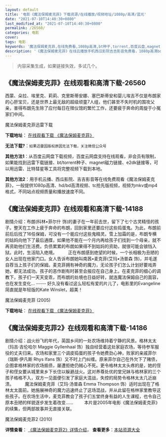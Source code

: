 ```yaml
---
layout: default
title: '电影《魔法保姆麦克菲》下载资源/在线播放/视频地址/1080p/高清/蓝光'
date: "2021-07-10T14:40:30+0800"
last_modified_at: "2021-07-10T14:40:30+0800"
permalink: /26560/
categories: 电影
cover:
tags: 电影
keywords: '魔法保姆麦克菲,在线免费看,1080p高清,bt种子,torrent,百度云盘,magnet,磁力链,迅雷下载资源'
description: '《魔法保姆麦克菲》在线云播放手机西瓜影院吉吉影音免费看，1080p高清bd/hd未删减完整版和tc抢先枪版，mkv/mp4格式，附带bt/torrent种子、magnet/磁力链、百度云盘、网盘资源迅雷下载链接'
---
```


>内容采集生成，如果链接失效，多试几个。


## 《魔法保姆麦克菲》在线观看和高清下载-26560

西蒙、朵拉、埃里克、莉莉、克里斯蒂安娜、塞巴斯蒂安和婴儿埃吉不仅是布朗家的心肝宝贝，还是世界上最无敌的超级顽童7人组，他们甚至不失时机的围攻父亲，害得布朗先生除了应付每日在殡仪馆的繁忙工作，还要疲于奔命的周旋于小冤家们中间。


魔法保姆麦克菲迅雷下载

**下载地址**： [在线观看下载 《魔法保姆麦克菲》](https://www.993dy.com//vod-detail-id-21666.html) 


**无法下载?**：`如果迅雷因版权原因无法下载，关注微信公众号 `

**其他方法1**：从百度云网盘下载视频，百度云网盘支持在线观看，非会员有限制，如果能找到迅雷下载链接、bt/torrent种子、magnet磁力链接、e2dk链接等，可以用迅雷、比特彗星等工具将完整视频下载到本地。

**其他方法2**：用手机云播、西瓜影院、吉吉影音等在线免费观看《魔法保姆麦克菲》，一般提供1080p高清、hd/bd高清视频、tc抢先版视频，视频为mkv或mp4格式，不同站点视频质量和播放速度不同。


## 《魔法保姆麦克菲》在线观看和高清下载-14188

剧情介绍：布朗(科林•菲尔什 饰)的妻子在一年前去世，留下了七个古灵精怪的孩子。整天在工作上疲于奔命的布朗，回到家里还要应付这些捣蛋鬼。为此，布朗前前后后找了16任保姆，可没有一个能应付这些鬼精灵。雪上加霜的是，布朗专横的姑妈向他下了最后通牒，如果他不能在一个月内再给孩子们找到一个母亲，就不再资助他们生活费。负债累累的布朗如果得不到姑妈的资助，就很可能会锒铛入狱。此时，生活陷入绝境。  　　正在布朗感到绝望的时候，一个长相极为丑陋的女人出现在他家门口。女人告诉布朗她叫南茜•麦克菲(艾玛•汤普森 饰)，并毛遂自荐当上孩子们的保姆。麦克菲拥有神奇的魔力，无论孩子们怎么计划好要戏弄她，都无法成功。孩子的恶作剧有时甚至会报应在自己身上。在麦克菲的细心的调教下，孩子们一天天变乖，而布朗的处境也日益好转，就连魔法保姆自己的面容，也在发生变化… ----- 好久没有看过这么轻松有爱的片儿了，电影里的Evangeline简直就是年轻版的Kate Winslet，超美！


魔法保姆麦克菲 (2005)

**下载地址**： [在线观看下载 《魔法保姆麦克菲》](https://www.btbtdy.me/btdy/dy5373.html) 


## 《魔法保姆麦克菲2》在线观看和高清下载-14186

剧情介绍：战火纷飞的年代，英国乡间的一处农场维持着宁静的风景。格林太太（玛吉·吉伦哈尔 Maggie Gyllenhaal 饰）独自经营着这处家庭农场，等待参军服役的丈夫归来。农场和家里三个调皮捣蛋的孩子令她费劲心神，败家的亲戚菲尔（瑞斯·伊凡斯 Rhys Ifans 饰）又不时上门纠缠。原来菲尔自己在外欠下了赌债，企图拿格林家的农场抵债，屡遭拒绝仍贼心不死。更令格林太太头疼的是，她的侄子和侄女要从城里来乡下长住以躲避战火。这对养尊处优的堂兄妹与格林家的三个孩子格格不入，双方一见面便引发了家庭大混战，失控的局势令格林太太几近崩溃。  　　魔法保姆麦克菲（艾玛·汤普森 Emma Thompson 饰）适时出现在了格林太太面前。她施展神奇的魔力迅速终止了这场混战，并从此留在格林家里教导这些孩子。在农场生活中，麦克菲教会了孩子们五堂终身有益的人生课程，也令自己原本丑陋的样貌逐步发生着改变……  　　本片是2005年电影《魔法保姆麦克菲》的续集，但两部故事并无直接关联。


魔法保姆麦克菲2 (2010)

**详情查看**： [《魔法保姆麦克菲2》详情介绍](/movie/14186/)， **查看更多**：[本站资源大全](/movie/t/all/)

